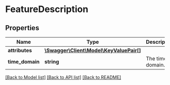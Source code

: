 # FeatureDescription

## Properties
Name | Type | Description | Notes
------------ | ------------- | ------------- | -------------
**attributes** | [**\Swagger\Client\Model\KeyValuePair[]**](KeyValuePair.md) |  | [optional] 
**time_domain** | **string** | The time domain. | [optional] 

[[Back to Model list]](../../README.md#documentation-for-models) [[Back to API list]](../../README.md#documentation-for-api-endpoints) [[Back to README]](../../README.md)

